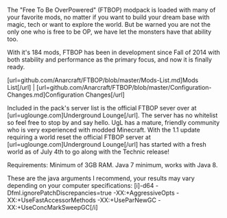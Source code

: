 The "Free To Be OverPowered" (FTBOP) modpack is loaded with many of your favorite mods, no matter if you want to build your dream base with magic, tech or want to explore the world. But be warned you are not the only one who is free to be OP, we have let the monsters have that ability too.

With it's 184 mods, FTBOP has been in development since Fall of 2014 with both stability and performance as the primary focus, and now it is finally ready.

[url=github.com/Anarcraft/FTBOP/blob/master/Mods-List.md]Mods List[/url] | [url=github.com/Anarcraft/FTBOP/blob/master/Configuration-Changes.md]Configuration Changes[/url]

Included in the pack's server list is the official FTBOP sever over at [url=uglounge.com]Underground Lounge[/url]. The server has no whitelist so feel free to stop by and say hello. UgL has a mature, friendly community who is very experienced with modded Minecraft.
With the 1.1 update requiring a world reset the official FTBOP server at [url=uglounge.com]Underground Lounge[/url] has started with a fresh world as of July 4th to go along with the Technic release!

Requirements:
Minimum of 3GB RAM.  Java 7 minimum, works with Java 8.

These are the java arguments I recommend, your results may vary depending on your computer specifications:
[i]-d64 -Dfml.ignorePatchDiscrepancies=true -XX:+AggressiveOpts -XX:+UseFastAccessorMethods -XX:+UseParNewGC -XX:+UseConcMarkSweepGC[/i]
